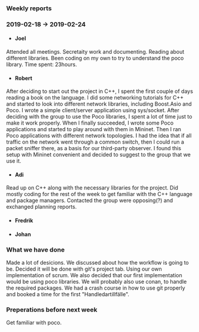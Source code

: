 ### Weekly reports
### 2019-02-18 -> 2019-02-24

* #### Joel
Attended all meetings. Secretaity work and documenting. Reading about different libraries. Been coding on my own to try to understand the poco library. Time spent: 23hours.

* #### Robert

After deciding to start out the project in C++, I spent the first couple of days reading a book on the language. I did some networking tutorials for C++ and started to look into different network libraries, including Boost.Asio and Poco. I wrote a simple client/server application using sys/socket. After deciding with the group to use the Poco libraries, I spent a lot of time just to make it work properly. When I finally succeeded, I wrote some Poco applications and started to play around with them in Mininet. Then I ran Poco applications with different network topologies. I had the idea that if all traffic on the network went through a common switch, then I could run a packet sniffer there, as a basis for our third-party observer. I found this setup with Mininet convenient and decided to suggest to the group that we use it.

* #### Adi
Read up on C++ along with the necessary libraries for the project. Did mostly coding for the rest of the week to get familiar with the C++ language and package managers. Contacted the group were opposing(?) and exchanged planning reports.

* #### Fredrik

* #### Johan

### What we have done
Made a lot of desicions. We discussed about how the workflow is going to be. Decided it will be done with git's project tab. Using our own implementation of scrum. We also decided that our first implementation would be using poco libraries. We will probably also use conan, to handle the required packages. We had a crash course in how to use git properly and booked a time for the first "Handledartillfälle".

### Preperations before next week
Get familiar with poco.
